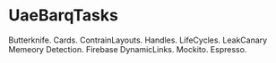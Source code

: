 # UaeBarqTasks

Butterknife.
Cards.
ContrainLayouts.
Handles.
LifeCycles.
LeakCanary Memeory Detection.
Firebase DynamicLinks.
Mockito.
Espresso.
